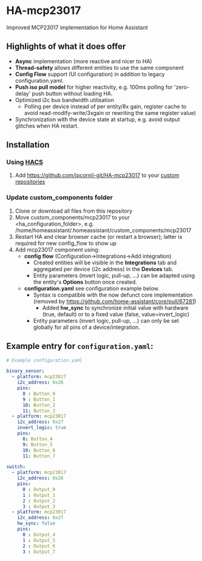 # HA-mcp23017
Improved MCP23017 implementation for Home Assistant

## Highlights of what it does offer

- **Async** implementation (more reactive and nicer to HA)
- **Thread-safety** allows different entities to use the same component
- **Config Flow** support (UI configuration) in addition to legacy configuration.yaml.
- **Push iso pull model** for higher reactivity, e.g. 100ms polling for 'zero-delay' push button without loading HA.
- Optimized i2c bus bandwidth utilisation
  - Polling per device instead of per entity/8x gain, register cache to avoid read-modify-write/3xgain or rewriting the same register value)
- Synchronization with the device state at startup, e.g. avoid output glitches when HA restart.

## Installation

### Using [HACS](https://hacs.xyz/)

1. Add https://github.com/jpcornil-git/HA-mcp23017 to your [custom repositories](https://hacs.xyz/docs/faq/custom_repositories/)

### Update custom_components folder

1. Clone or download all files from this repository 
2. Move custom_components/mcp23017 to your <ha_configuration_folder>, e.g. /home/homeassistant/.homeassistant/custom_components/mcp23017
3. Restart HA and clear browser cache (or restart a browser); latter is required for new config_flow to show up
4. Add mcp23017 component using:
   - **config flow** (Configuration->Integrations->Add integration)
     - Created entities will be visible in the **Integrations** tab and aggregated per device (i2c address) in the **Devices** tab.
     - Entity parameters (invert logic, pull-up, ...) can be adapted using the entity's **Options** button once created.
   - **configuration.yaml** see configuration example below.
     - Syntax is compatible with the now defunct core implementation (removed by https://github.com/home-assistant/core/pull/67281)
       - Added **hw_sync** to synchronize initial value with hardware (true, default) or to a fixed value (false, value=invert_logic)
     - Entity parameters (invert logic, pull-up, ...) can only be set globally for all pins of a device/integration.

## Example entry for `configuration.yaml`:

```yaml
# Example configuration.yaml

binary_sensor:
  - platform: mcp23017
    i2c_address: 0x26
    pins:
      8 : Button_0
      9 : Button_1
      10: Button_2
      11: Button_3
  - platform: mcp23017
    i2c_address: 0x27
    invert_logic: true
    pins:
      8: Button_4
      9: Button_5
      10: Button_6
      11: Button_7

switch:
  - platform: mcp23017
    i2c_address: 0x26
    pins:
      0 : Output_0
      1 : Output_1
      2 : Output_2
      3 : Output_3
  - platform: mcp23017
    i2c_address: 0x27
    hw_sync: false
    pins:
      0 : Output_4
      1 : Output_5
      2 : Output_6
      3 : Output_7
```
